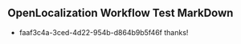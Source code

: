 ## OpenLocalization Workflow Test MarkDown
* faaf3c4a-3ced-4d22-954b-d864b9b5f46f thanks!

<!--HONumber=Sep16_HO1-->



